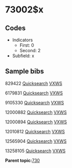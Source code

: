 # 73002$x

## Codes

-   Indicators
    -   First: 0
    -   Second: 2
-   Subfield: x

## Sample bibs

829422 [Quicksearch](https://search.library.yale.edu/catalog/829422) [VXWS](http://prodorbis.library.yale.edu:7014/vxws/GetHoldingsService?bibId=829422)

6179831 [Quicksearch](https://search.library.yale.edu/catalog/6179831) [VXWS](http://prodorbis.library.yale.edu:7014/vxws/GetHoldingsService?bibId=6179831)

9105330 [Quicksearch](https://search.library.yale.edu/catalog/9105330) [VXWS](http://prodorbis.library.yale.edu:7014/vxws/GetHoldingsService?bibId=9105330)

12000882 [Quicksearch](https://search.library.yale.edu/catalog/12000882) [VXWS](http://prodorbis.library.yale.edu:7014/vxws/GetHoldingsService?bibId=12000882)

12000894 [Quicksearch](https://search.library.yale.edu/catalog/12000894) [VXWS](http://prodorbis.library.yale.edu:7014/vxws/GetHoldingsService?bibId=12000894)

12010812 [Quicksearch](https://search.library.yale.edu/catalog/12010812) [VXWS](http://prodorbis.library.yale.edu:7014/vxws/GetHoldingsService?bibId=12010812)

12565904 [Quicksearch](https://search.library.yale.edu/catalog/12565904) [VXWS](http://prodorbis.library.yale.edu:7014/vxws/GetHoldingsService?bibId=12565904)

13258105 [Quicksearch](https://search.library.yale.edu/catalog/13258105) [VXWS](http://prodorbis.library.yale.edu:7014/vxws/GetHoldingsService?bibId=13258105)

**Parent topic:**[730](../../tags/730/730.md)

